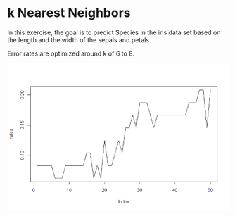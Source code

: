 # k Nearest Neighbors

In this exercise, the goal is to predict Species in the iris data set based on the length and the width of the sepals and petals.

Error rates are optimized around k of 6 to 8.

<img src="https://github.com/bschmalbach/k_nearest_neighbors/blob/master/Rplot.png">
